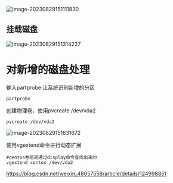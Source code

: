 ![image-20230829151111830](https://chunhui-a.oss-cn-nanjing.aliyuncs.com/typora/img/image-20230829151111830.png)

## 挂载磁盘

![image-20230829151314227](https://chunhui-a.oss-cn-nanjing.aliyuncs.com/typora/img/image-20230829151314227.png)

# 对新增的磁盘处理

输入partprobe 让系统识别新增的分区

```
partprobe
```

创建物理卷，使用pvcreate /dev/vda2

```
pvcreate /dev/vda2
```

![image-20230829151631672](https://chunhui-a.oss-cn-nanjing.aliyuncs.com/typora/img/image-20230829151631672.png)

使用vgextend命令进行动态扩展

```
#centos卷组是通过display命令查找出来的
vgextend centos /dev/vda2
```



















































https://blog.csdn.net/weixin_48057558/article/details/124998851